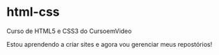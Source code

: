 # html-css
 Curso de HTML5 e CSS3 do CursoemVideo

 Estou aprendendo a criar sites e agora vou gerenciar meus repostórios!
